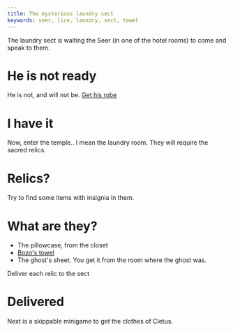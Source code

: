 ```yaml
---
title: The mysterious laundry sect
keywords: seer, lice, laundry, sect, towel
---
```


The laundry sect is waiting the Seer (in one of the hotel rooms) to come and speak to them.

# He is not ready
He is not, and will not be. [Get his robe](05-seer.md)

# I have it
Now, enter the temple.. I mean the laundry room. They will require the sacred relics.

# Relics?
Try to find some items with insignia in them.

# What are they?
 - The pillowcase, from the closet
 - [Bozo's towel](03-bozo/index.md)
 - The ghost's sheet. You get it from the room where the ghost was.

Deliver each relic to the sect

# Delivered
Next is a skippable minigame to get the clothes of Cletus.
